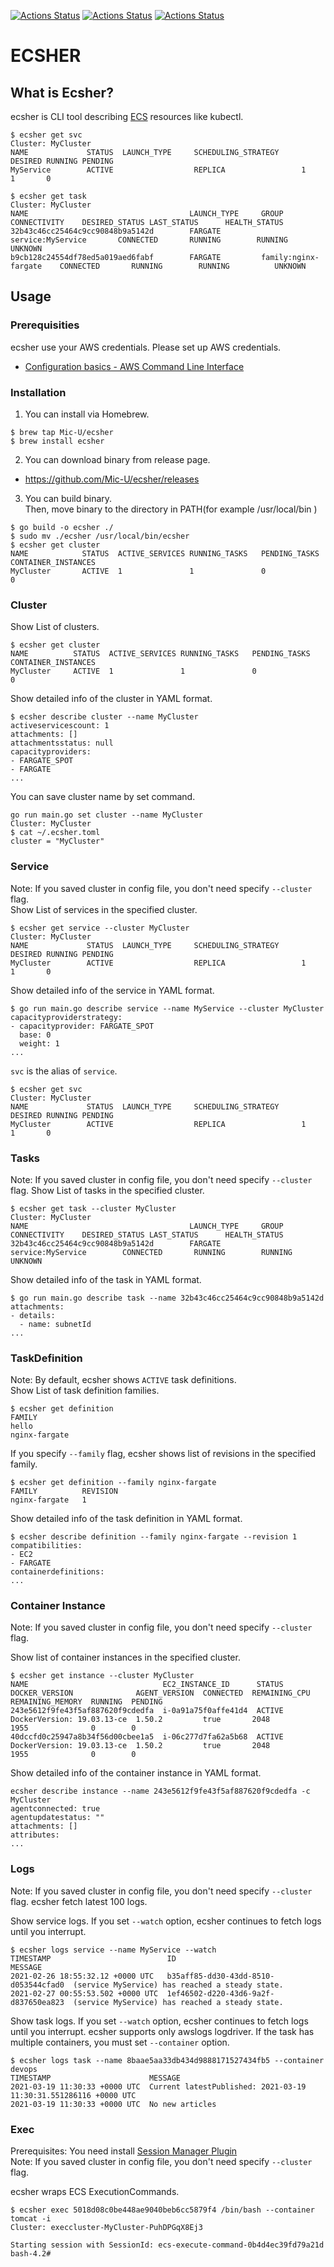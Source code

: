 [![Actions Status](https://github.com/Mic-U/ecsher/workflows/lint/badge.svg)](https://github.com/Mic-U/ecsher/actions)
[![Actions Status](https://github.com/Mic-U/ecsher/workflows/release/badge.svg)](https://github.com/Mic-U/ecsher/actions)
[![Actions Status](https://github.com/Mic-U/ecsher/workflows/CodeQL/badge.svg)](https://github.com/Mic-U/ecsher/actions)

# ECSHER

## What is Ecsher?

ecsher is CLI tool describing [ECS](https://aws.amazon.com/ecs/) resources like kubectl.

```
$ ecsher get svc
Cluster: MyCluster
NAME             STATUS  LAUNCH_TYPE     SCHEDULING_STRATEGY     DESIRED RUNNING PENDING
MyService        ACTIVE                  REPLICA                 1       1       0

$ ecsher get task 
Cluster: MyCluster
NAME                                    LAUNCH_TYPE     GROUP                   CONNECTIVITY    DESIRED_STATUS LAST_STATUS      HEALTH_STATUS
32b43c46cc25464c9cc90848b9a5142d        FARGATE         service:MyService       CONNECTED       RUNNING        RUNNING          UNKNOWN 
b9cb128c24554df78ed5a019aed6fabf        FARGATE         family:nginx-fargate    CONNECTED       RUNNING        RUNNING          UNKNOWN
```

## Usage

### Prerequisities

ecsher use your AWS credentials.
Please set up AWS credentials.

- [Configuration basics \- AWS Command Line Interface](https://docs.aws.amazon.com/cli/latest/userguide/cli-configure-quickstart.html#cli-configure-quickstart-precedence)


### Installation

1. You can install via Homebrew.

```
$ brew tap Mic-U/ecsher    
$ brew install ecsher
```

2. You can download binary from release page.

- https://github.com/Mic-U/ecsher/releases

3. You can build binary.  
Then, move binary to the directory in PATH(for example /usr/local/bin )

```
$ go build -o ecsher ./
$ sudo mv ./ecsher /usr/local/bin/ecsher
$ ecsher get cluster
NAME            STATUS  ACTIVE_SERVICES RUNNING_TASKS   PENDING_TASKS   CONTAINER_INSTANCES
MyCluster       ACTIVE  1               1               0               0
```


### Cluster

Show List of clusters.

```
$ ecsher get cluster
NAME          STATUS  ACTIVE_SERVICES RUNNING_TASKS   PENDING_TASKS   CONTAINER_INSTANCES
MyCluster     ACTIVE  1               1               0               0
```

Show detailed info of the cluster in YAML format.

```
$ ecsher describe cluster --name MyCluster
activeservicescount: 1
attachments: []
attachmentsstatus: null
capacityproviders:
- FARGATE_SPOT
- FARGATE
...
```

You can save cluster name by set command.

```
go run main.go set cluster --name MyCluster
Cluster: MyCluster
$ cat ~/.ecsher.toml
cluster = "MyCluster"
```

### Service

Note: If you saved cluster in config file, you don't need specify `--cluster` flag.  
Show List of services in the specified cluster. 
```
$ ecsher get service --cluster MyCluster
Cluster: MyCluster
NAME             STATUS  LAUNCH_TYPE     SCHEDULING_STRATEGY     DESIRED RUNNING PENDING
MyCluster        ACTIVE                  REPLICA                 1       1       0
```

Show detailed info of the service in YAML format.

```
$ go run main.go describe service --name MyService --cluster MyCluster
capacityproviderstrategy:
- capacityprovider: FARGATE_SPOT
  base: 0
  weight: 1
...
```

`svc` is the alias of `service`.

```
$ ecsher get svc
Cluster: MyCluster
NAME             STATUS  LAUNCH_TYPE     SCHEDULING_STRATEGY     DESIRED RUNNING PENDING
MyCluster        ACTIVE                  REPLICA                 1       1       0
```

### Tasks

Note: If you saved cluster in config file, you don't need specify `--cluster` flag. 
Show List of tasks in the specified cluster. 

```
$ ecsher get task --cluster MyCluster
Cluster: MyCluster
NAME                                    LAUNCH_TYPE     GROUP                    CONNECTIVITY    DESIRED_STATUS LAST_STATUS      HEALTH_STATUS
32b43c46cc25464c9cc90848b9a5142d        FARGATE         service:MyService        CONNECTED       RUNNING        RUNNING  UNKNOWN 
```

Show detailed info of the task in YAML format.

```
$ go run main.go describe task --name 32b43c46cc25464c9cc90848b9a5142d
attachments:
- details:
  - name: subnetId
...
```

### TaskDefinition

Note: By default, ecsher shows `ACTIVE` task definitions.  
Show List of task definition families. 

```
$ ecsher get definition
FAMILY
hello
nginx-fargate
```

If you specify `--family` flag, ecsher shows list of revisions in the specified family.

```
$ ecsher get definition --family nginx-fargate
FAMILY          REVISION
nginx-fargate   1
```

Show detailed info of the task definition in YAML format.

```
$ ecsher describe definition --family nginx-fargate --revision 1
compatibilities:
- EC2
- FARGATE
containerdefinitions:
...
```

### Container Instance

Note: If you saved cluster in config file, you don't need specify `--cluster` flag. 

Show list of container instances in the specified cluster.

```
$ ecsher get instance --cluster MyCluster
NAME                              EC2_INSTANCE_ID      STATUS  DOCKER_VERSION              AGENT_VERSION  CONNECTED  REMAINING_CPU  REMAINING_MEMORY  RUNNING  PENDING
243e5612f9fe43f5af887620f9cdedfa  i-0a91a75f0affe41d4  ACTIVE  DockerVersion: 19.03.13-ce  1.50.2         true       2048           1955              0        0
40dccfd0c25947a8b34f56d00cbee1a5  i-06c277d7fa62a5b68  ACTIVE  DockerVersion: 19.03.13-ce  1.50.2         true       2048           1955              0        0
```

Show detailed info of the container instance in YAML format.

```
ecsher describe instance --name 243e5612f9fe43f5af887620f9cdedfa -c MyCluster
agentconnected: true
agentupdatestatus: ""
attachments: []
attributes:
...
```

### Logs

Note: If you saved cluster in config file, you don't need specify `--cluster` flag. 
ecsher fetch latest 100 logs.

Show service logs.
If you set `--watch` option, ecsher continues to fetch logs until you interrupt.

```
$ ecsher logs service --name MyService --watch
TIMESTAMP                          ID                                    MESSAGE
2021-02-26 18:55:32.12 +0000 UTC   b35aff85-dd30-43dd-8510-d053544cfad0  (service MyService) has reached a steady state.
2021-02-27 00:55:53.502 +0000 UTC  1ef46502-d220-43d6-9a2f-d837650ea823  (service MyService) has reached a steady state.
```

Show task logs.
If you set `--watch` option, ecsher continues to fetch logs until you interrupt.
ecsher supports only awslogs logdriver.
If the task has multiple containers, you must set `--container` option.

```
$ ecsher logs task --name 8baae5aa33db434d9888171527434fb5 --container devops
TIMESTAMP                      MESSAGE
2021-03-19 11:30:33 +0000 UTC  Current latestPublished: 2021-03-19 11:30:31.551286116 +0000 UTC
2021-03-19 11:30:33 +0000 UTC  No new articles
```

### Exec

Prerequisites: You need install [Session Manager Plugin](https://docs.aws.amazon.com/systems-manager/latest/userguide/session-manager-working-with-install-plugin.html)  
Note: If you saved cluster in config file, you don't need specify `--cluster` flag. 

ecsher wraps ECS ExecutionCommands.

```
$ ecsher exec 5018d08c0be448ae9040beb6cc5879f4 /bin/bash --container tomcat -i
Cluster: execcluster-MyCluster-PuhDPGqX8Ej3

Starting session with SessionId: ecs-execute-command-0b4d4ec39fd79a21d
bash-4.2# 
```